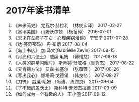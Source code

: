 # 2017年读书清单

1. 《未来简史》  尤瓦尔·赫拉利 （林俊宏译）    2017-02-27  
2. 《富甲美国》 山姆沃尔顿 （杨蓓译）          2016-07-01  
3. 《天才在左疯子在右：心理疾病漫谈》 宁安宁    2017-07-28  
4. 《达·芬奇密码》 丹·布朗                   2017-08-04  
5. 《岛上书店》 加·泽文(Gabrielle Zevin)    2017-08-15  
6. 《月亮和六便士》 威廉·毛姆 （傅惟慈）       2017-08-18  
7. 《人类的群星闪耀时》 斯蒂芬·茨威格（吴秀杰） 2017-08-22  
8. 《麦肯锡方法》 艾森·拉塞尔 （张薇薇 ）      2017-08-26  
9. 《写出我心》 娜塔莉·戈德堡 （韩良忆 ）      2017-08-27  
10. 《刀锋》 威廉·毛姆 （冯涛、周煦良）       2017-09-04  
11. 《了不起的盖茨比》 斯科特·菲茨杰拉德       2017-09-09  
12. 《如何成为一个有趣的人》 王小圈           2017-09-12  


